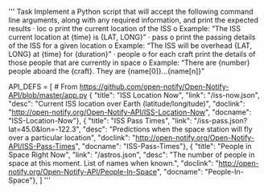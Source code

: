 '''
Task
Implement a Python script that will accept the following command line arguments, along with any required information, and print the expected results
·         loc
o    print the current location of the ISS
o    Example: “The ISS current location at {time} is {LAT, LONG}”
·         pass
o    print the passing details of the ISS for a given location
o    Example: “The ISS will be overhead {LAT, LONG} at {time} for {duration}”
·         people
o    for each craft print the details of those people that are currently in space
o    Example: “There are {number} people aboard the {craft}. They are {name[0]}…{name[n]}”


API_DEFS = [ # From https://github.com/open-notify/Open-Notify-API/blob/master/app.py
    {
        "title": "ISS Location Now",
        "link": "/iss-now.json",
        "desc": "Current ISS location over Earth (latitude/longitude)",
        "doclink": "http://open-notify.org/Open-Notify-API/ISS-Location-Now",
        "docname": "ISS-Location-Now"},
    {
        "title": "ISS Pass Times",
        "link": "/iss-pass.json?lat=45.0&lon=-122.3",
        "desc": "Predictions when the space station will fly over a particular location",
        "doclink": "http://open-notify.org/Open-Notify-API/ISS-Pass-Times",
        "docname": "ISS-Pass-Times"},
    {
        "title": "People in Space Right Now",
        "link": "/astros.json",
        "desc": "The number of people in space at this moment. List of names when known.",
        "doclink": "http://open-notify.org/Open-Notify-API/People-In-Space",
        "docname": "People-In-Space"},
]
'''